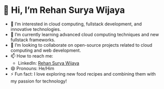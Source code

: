 # 👋 Hi, I’m Rehan Surya Wijaya

- 👀 I’m interested in cloud computing, fullstack development, and innovative technologies.
- 🌱 I’m currently learning advanced cloud computing techniques and new fullstack frameworks.
- 💞️ I’m looking to collaborate on open-source projects related to cloud computing and web development.
- 📫 How to reach me: 
  - LinkedIn: [Rehan Surya Wijaya](https://www.linkedin.com/in/rehansuryawijaya)
- 😄 Pronouns: He/Him
- ⚡ Fun fact: I love exploring new food recipes and combining them with my passion for technology!

<!---
Contaks/Contaks is a ✨ special ✨ repository because its `README.md` (this file) appears on your GitHub profile.
You can click the Preview link to take a look at your changes.
--->
